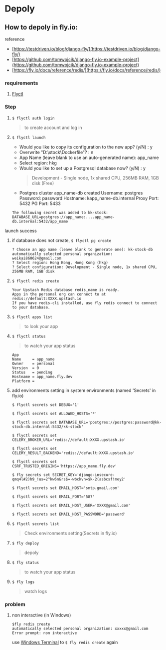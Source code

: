 # Depoly

## How to depoly in fly.io:

reference
*  [https://testdriven.io/blog/django-fly/](https://testdriven.io/blog/django-fly/)
*  [https://github.com/tomwojcik/django-fly.io-example-project](https://github.com/tomwojcik/django-fly.io-example-project)
*  [https://fly.io/docs/reference/redis/](https://fly.io/docs/reference/redis/)


### requirements

1. [Flyctl](https://fly.io/docs/flyctl/installing/)

### Step
1.  ```$ flyctl auth login```
    > to create account and log in 


1. ```$ flyctl launch```
    
    * Would you like to copy its configuration to the new app? (y/N) : y
    * Overwrite "D:\stock\Dockerfile"? : n
    * App Name (leave blank to use an auto-generated name): app_name
    * Select region: hkg
    * Would you like to set up a Postgresql database now? (y/N) : y
        > Development - Single node, 1x shared CPU, 256MB RAM, 1GB disk (Free)
    * Postgres cluster app_name-db created
  Username:    postgres
  Password:    password
  Hostname:    kapp_name-db.internal
  Proxy Port:  5432
  PG Port: 5433
    ```
    The following secret was added to kk-stock:
    DATABASE_URL=postgres://app_name:....app_name-db.internal:5432/app_name
    ```

  launch success

1. if database does not create, ```$ flyctl pg create```
    ```
    ? Choose an app name (leave blank to generate one): kk-stock-db
    automatically selected personal organization: weikai860624@gmail.com
    ? Select region: Hong Kong, Hong Kong (hkg)
    ? Select configuration: Development - Single node, 1x shared CPU, 256MB RAM, 1GB disk
    ```

1. ```$ flyctl redis create```
    ```
    Your Upstash Redis database redis_name is ready.
    Apps in the personal org can connect to at redis://default:XXXX.upstash.io
    If you have redis-cli installed, use fly redis connect to connect to your database.
    ```

1. ```$ flyctl apps list```
    > to look your app

1. ```$ flyctl status```
    > to watch your app status
    ```
    App
    Name     = app_name
    Owner    = personal
    Version  = 0
    Status   = pending
    Hostname = app_name.fly.dev
    Platform =
    ```


1. add environments setting in system environments (named 'Secrets' in fly.io)

    ```$ flyctl secrets set DEBUG='1'```

    ```$ flyctl secrets set ALLOWED_HOSTS='*'```

    ```$ flyctl secrets set DATABASE_URL='postgres://postgres:password@kk-stock-db.internal:5432/kk-stock'```

    ```$ flyctl secrets set CELERY_BROKER_URL='redis://default:XXXX.upstash.io'```

    ```$ flyctl secrets set CELERY_RESULT_BACKEND='redis://default:XXXX.upstash.io'```

    ```$ flyctl secrets set CSRF_TRUSTED_ORIGINS='https://app_name.fly.dev'```

    ```$ fly secrets set SECRET_KEY='django-insecure-qmq4l#2)h9_!us=2^kw6n&rs$=-wbckvn=$k-2(asbcsf!mey2'```

    ```$ flyctl secrets set EMAIL_HOST='smtp.gmail.com' ```

    ```$ flyctl secrets set EMAIL_PORT='587' ```

    ```$ flyctl secrets set EMAIL_HOST_USER='XXXX@gmail.com' ```

    ```$ flyctl secrets set EMAIL_HOST_PASSWORD='password' ```

1. ```$ flyctl secrets list```
    > Check environments setting(Secrets in fly.io)

1. ```$ fly deploy ```
    > depoly

1. ```$ fly status```
    > to watch your app status

1. ```$ fly logs```
    > watch logs








### problem

1. non interactive (in Windows)
    ```
    $fly redis create
    automatically selected personal organization: xxxxx@gmail.com
    Error prompt: non interactive
    ```
    use 
    [Windows Terminal](https://apps.microsoft.com/store/detail/windows-terminal/9N0DX20HK701?hl=en-us&gl=us) to ```$ fly redis create``` again

